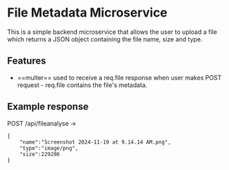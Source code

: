 # File Metadata Microservice

This is a simple backend microservice that allows the user to upload a file which returns a JSON object containing the file name, size and type. 

## Features
- ==multer== used to receive a req.file response when user makes POST request - req.file contains the file's metadata.

## Example response

POST /api/fileanalyse ->

```
{
    "name":"Screenshot 2024-11-19 at 9.14.14 AM.png",
    "type":"image/png",
    "size":229286
}

```